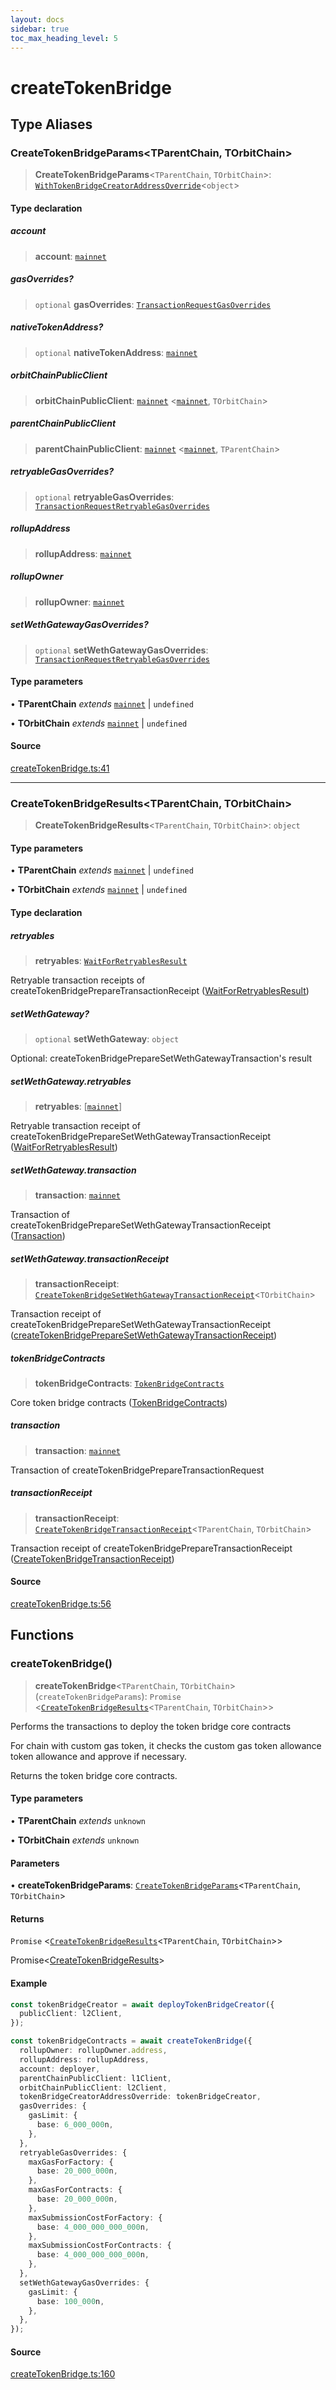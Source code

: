 ```yaml
---
layout: docs
sidebar: true
toc_max_heading_level: 5
---
```


# createTokenBridge

## Type Aliases

### CreateTokenBridgeParams\<TParentChain, TOrbitChain\>

> **CreateTokenBridgeParams**\<`TParentChain`, `TOrbitChain`\>: [`WithTokenBridgeCreatorAddressOverride`](types/createTokenBridgeTypes.md#withtokenbridgecreatoraddressoverridet)\<`object`\>

#### Type declaration

##### account

> **account**: [`mainnet`](chains.md#mainnet)

##### gasOverrides?

> `optional` **gasOverrides**: [`TransactionRequestGasOverrides`](utils/gasOverrides.md#transactionrequestgasoverrides)

##### nativeTokenAddress?

> `optional` **nativeTokenAddress**: [`mainnet`](chains.md#mainnet)

##### orbitChainPublicClient

> **orbitChainPublicClient**: [`mainnet`](chains.md#mainnet) \<[`mainnet`](chains.md#mainnet), `TOrbitChain`\>

##### parentChainPublicClient

> **parentChainPublicClient**: [`mainnet`](chains.md#mainnet) \<[`mainnet`](chains.md#mainnet), `TParentChain`\>

##### retryableGasOverrides?

> `optional` **retryableGasOverrides**: [`TransactionRequestRetryableGasOverrides`](createTokenBridgePrepareTransactionRequest.md#transactionrequestretryablegasoverrides)

##### rollupAddress

> **rollupAddress**: [`mainnet`](chains.md#mainnet)

##### rollupOwner

> **rollupOwner**: [`mainnet`](chains.md#mainnet)

##### setWethGatewayGasOverrides?

> `optional` **setWethGatewayGasOverrides**: [`TransactionRequestRetryableGasOverrides`](createTokenBridgePrepareSetWethGatewayTransactionRequest.md#transactionrequestretryablegasoverrides)

#### Type parameters

• **TParentChain** *extends* [`mainnet`](chains.md#mainnet) \| `undefined`

• **TOrbitChain** *extends* [`mainnet`](chains.md#mainnet) \| `undefined`

#### Source

[createTokenBridge.ts:41](https://github.com/offchainlabs/arbitrum-orbit-sdk/blob/fa20b8d23170b5196c4c9cdb5fc2dfefa349f1c8/src/createTokenBridge.ts#L41)

***

### CreateTokenBridgeResults\<TParentChain, TOrbitChain\>

> **CreateTokenBridgeResults**\<`TParentChain`, `TOrbitChain`\>: `object`

#### Type parameters

• **TParentChain** *extends* [`mainnet`](chains.md#mainnet) \| `undefined`

• **TOrbitChain** *extends* [`mainnet`](chains.md#mainnet) \| `undefined`

#### Type declaration

##### retryables

> **retryables**: [`WaitForRetryablesResult`](createTokenBridgePrepareTransactionReceipt.md#waitforretryablesresult)

Retryable transaction receipts of createTokenBridgePrepareTransactionReceipt ([WaitForRetryablesResult](createTokenBridgePrepareTransactionReceipt.md#waitforretryablesresult))

##### setWethGateway?

> `optional` **setWethGateway**: `object`

Optional: createTokenBridgePrepareSetWethGatewayTransaction's result

##### setWethGateway.retryables

> **retryables**: [[`mainnet`](chains.md#mainnet)]

Retryable transaction receipt of createTokenBridgePrepareSetWethGatewayTransactionReceipt ([WaitForRetryablesResult](createTokenBridgePrepareTransactionReceipt.md#waitforretryablesresult))

##### setWethGateway.transaction

> **transaction**: [`mainnet`](chains.md#mainnet)

Transaction of createTokenBridgePrepareSetWethGatewayTransactionReceipt ([Transaction](chains.md#mainnet))

##### setWethGateway.transactionReceipt

> **transactionReceipt**: [`CreateTokenBridgeSetWethGatewayTransactionReceipt`](createTokenBridgePrepareSetWethGatewayTransactionReceipt.md#createtokenbridgesetwethgatewaytransactionreceipttchain)\<`TOrbitChain`\>

Transaction receipt of createTokenBridgePrepareSetWethGatewayTransactionReceipt ([createTokenBridgePrepareSetWethGatewayTransactionReceipt](createTokenBridgePrepareSetWethGatewayTransactionReceipt.md#createtokenbridgepreparesetwethgatewaytransactionreceipt))

##### tokenBridgeContracts

> **tokenBridgeContracts**: [`TokenBridgeContracts`](types/TokenBridgeContracts.md#tokenbridgecontracts)

Core token bridge contracts ([TokenBridgeContracts](types/TokenBridgeContracts.md#tokenbridgecontracts))

##### transaction

> **transaction**: [`mainnet`](chains.md#mainnet)

Transaction of createTokenBridgePrepareTransactionRequest

##### transactionReceipt

> **transactionReceipt**: [`CreateTokenBridgeTransactionReceipt`](createTokenBridgePrepareTransactionReceipt.md#createtokenbridgetransactionreceipttparentchaintorbitchain)\<`TParentChain`, `TOrbitChain`\>

Transaction receipt of createTokenBridgePrepareTransactionReceipt ([CreateTokenBridgeTransactionReceipt](createTokenBridgePrepareTransactionReceipt.md#createtokenbridgetransactionreceipttparentchaintorbitchain))

#### Source

[createTokenBridge.ts:56](https://github.com/offchainlabs/arbitrum-orbit-sdk/blob/fa20b8d23170b5196c4c9cdb5fc2dfefa349f1c8/src/createTokenBridge.ts#L56)

## Functions

### createTokenBridge()

> **createTokenBridge**\<`TParentChain`, `TOrbitChain`\>(`createTokenBridgeParams`): `Promise` \<[`CreateTokenBridgeResults`](createTokenBridge.md#createtokenbridgeresultstparentchaintorbitchain)\<`TParentChain`, `TOrbitChain`\>\>

Performs the transactions to deploy the token bridge core contracts

For chain with custom gas token, it checks the custom gas token allowance
token allowance and approve if necessary.

Returns the token bridge core contracts.

#### Type parameters

• **TParentChain** *extends* `unknown`

• **TOrbitChain** *extends* `unknown`

#### Parameters

• **createTokenBridgeParams**: [`CreateTokenBridgeParams`](createTokenBridge.md#createtokenbridgeparamstparentchaintorbitchain)\<`TParentChain`, `TOrbitChain`\>

#### Returns

`Promise` \<[`CreateTokenBridgeResults`](createTokenBridge.md#createtokenbridgeresultstparentchaintorbitchain)\<`TParentChain`, `TOrbitChain`\>\>

Promise<[CreateTokenBridgeResults](createTokenBridge.md#createtokenbridgeresultstparentchaintorbitchain)>

#### Example

```ts
const tokenBridgeCreator = await deployTokenBridgeCreator({
  publicClient: l2Client,
});

const tokenBridgeContracts = await createTokenBridge({
  rollupOwner: rollupOwner.address,
  rollupAddress: rollupAddress,
  account: deployer,
  parentChainPublicClient: l1Client,
  orbitChainPublicClient: l2Client,
  tokenBridgeCreatorAddressOverride: tokenBridgeCreator,
  gasOverrides: {
    gasLimit: {
      base: 6_000_000n,
    },
  },
  retryableGasOverrides: {
    maxGasForFactory: {
      base: 20_000_000n,
    },
    maxGasForContracts: {
      base: 20_000_000n,
    },
    maxSubmissionCostForFactory: {
      base: 4_000_000_000_000n,
    },
    maxSubmissionCostForContracts: {
      base: 4_000_000_000_000n,
    },
  },
  setWethGatewayGasOverrides: {
    gasLimit: {
      base: 100_000n,
    },
  },
});
```

#### Source

[createTokenBridge.ts:160](https://github.com/offchainlabs/arbitrum-orbit-sdk/blob/fa20b8d23170b5196c4c9cdb5fc2dfefa349f1c8/src/createTokenBridge.ts#L160)
